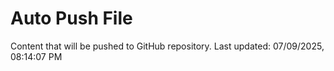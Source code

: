 # Auto Push File

Content that will be pushed to GitHub repository.
Last updated: 07/09/2025, 08:14:07 PM
